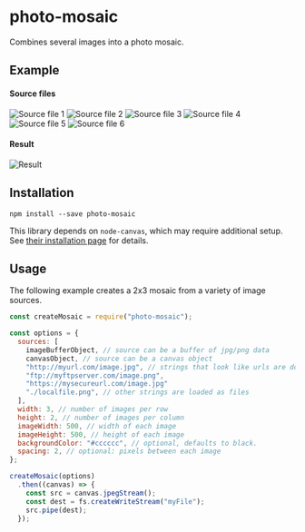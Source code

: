 # photo-mosaic
Combines several images into a photo mosaic.

## Example

#### Source files
![Source file 1](https://github.com/classdojo/photo-mosaic/blob/master/img/src1.jpg?raw=true)
![Source file 2](https://github.com/classdojo/photo-mosaic/blob/master/img/src2.jpg?raw=true)
![Source file 3](https://github.com/classdojo/photo-mosaic/blob/master/img/src3.jpg?raw=true)
![Source file 4](https://github.com/classdojo/photo-mosaic/blob/master/img/src4.jpg?raw=true)
![Source file 5](https://github.com/classdojo/photo-mosaic/blob/master/img/src5.jpg?raw=true)
![Source file 6](https://github.com/classdojo/photo-mosaic/blob/master/img/src6.jpg?raw=true)

#### Result
![Result](https://github.com/classdojo/photo-mosaic/blob/master/img/result_no_spacing.png?raw=true)

## Installation
`npm install --save photo-mosaic`  


This library depends on `node-canvas`, which may require additional setup. See [their installation page](https://github.com/Automattic/node-canvas/wiki/_pages) for details.

## Usage
The following example creates a 2x3 mosaic from a variety of image sources.
```js
const createMosaic = require("photo-mosaic");

const options = {
  sources: [
    imageBufferObject, // source can be a buffer of jpg/png data
    canvasObject, // source can be a canvas object
    "http://myurl.com/image.jpg", // strings that look like urls are downloaded
    "ftp://myftpserver.com/image.png",
    "https://mysecureurl.com/image.jpg"
    "./localfile.png", // other strings are loaded as files
  ],
  width: 3, // number of images per row
  height: 2, // number of images per column
  imageWidth: 500, // width of each image
  imageHeight: 500, // height of each image
  backgroundColor: "#cccccc", // optional, defaults to black.
  spacing: 2, // optional: pixels between each image
};

createMosaic(options)
  .then((canvas) => {
    const src = canvas.jpegStream();
    const dest = fs.createWriteStream("myFile");
    src.pipe(dest);
  });
```